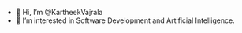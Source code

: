 - 👋 Hi, I’m @KartheekVajrala
- 👀 I’m interested in Software Development and Artificial Intelligence.

<!---
KartheekVajrala/KartheekVajrala is a ✨ special ✨ repository because its `README.md` (this file) appears on your GitHub profile.
You can click the Preview link to take a look at your changes.
--->
